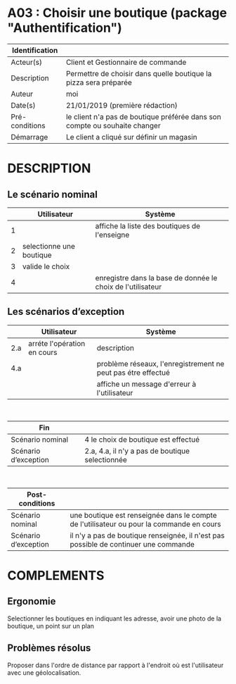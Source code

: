 # A03 : Choisir une boutique (package "Authentification")

|Identification | |
|-|-|
|Acteur(s) | Client et Gestionnaire de commande |
|Description | Permettre de choisir dans quelle boutique la pizza sera préparée |
|Auteur | moi |
|Date(s) | 21/01/2019 (première rédaction) |
|Pré-conditions | le client n'a pas de boutique préférée dans son compte ou souhaite changer |
|Démarrage | Le client a cliqué sur définir un magasin |

# DESCRIPTION

## Le scénario nominal
||Utilisateur|Système|
|-|-|-|
|1| | affiche la liste des boutiques de l'enseigne |
|2| selectionne une boutique | |
|3| valide le choix | |
|4| | enregistre dans la base de donnée le choix de l'utilisateur |

## Les scénarios d’exception

||Utilisateur|Système|
|-|-|-|
|2.a| arréte l'opération en cours | description |
|4.a| | problème réseaux, l'enregistrement ne peut pas étre effectué |
| | | affiche un message d'erreur à l'utilisateur |

<br/>

|Fin||
|-|-|
|Scénario nominal | 4 le choix de boutique est effectué|
|Scénario d’exception | 2.a, 4.a, il n'y a pas de boutique selectionnée|

<br/>

|Post-conditions||
|-|-
|Scénario nominal | une boutique est renseignée dans le compte de l'utilisateur ou pour la commande en cours|
|Scénario d’exception | il n'y a pas de boutique renseignée, il n'est pas possible de continuer une commande|

# COMPLEMENTS

## Ergonomie 

Selectionner les boutiques en indiquant les adresse, avoir une photo de la boutique, un point sur un plan

## Problèmes résolus 

Proposer dans l'ordre de distance par rapport à l'endroit où est l'utilisateur avec une géolocalisation.